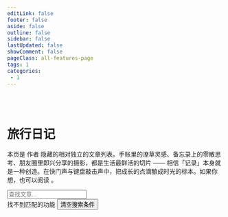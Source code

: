 ```yaml
---
editLink: false
footer: false
aside: false
outline: false
sidebar: false
lastUpdated: false
showComment: false
pageClass: all-features-page
tags: 1
categories:
 - 1
---
```


<script setup lang="ts">
import { useUrlSearchParams } from '@vueuse/core'
import { computed, toRef, ref } from 'vue'
import { withBase } from 'vitepress'
import { data as features } from './index.data'

const query = useUrlSearchParams('hash-params', { removeFalsyValues: true })
const search = toRef(query, 'search') as Ref<string | null>
const tags = toRef(query, 'tags') as Ref<string | null>
const tagsArr = computed({
  get: () => tags.value?.toLowerCase().split(',').map(t => t.trim()).filter(Boolean) ?? [],
  set: (val: string[]) => query.tags = val.join(','),
})

const filteredFeatures = computed(() => {
  const s = search.value?.toLowerCase().trim()
  const t = tagsArr.value
  return Object.values(features).filter(feature => {
    return (!s || feature.title.toLowerCase().includes(s) || feature.description.toLowerCase().includes(s))
      && (!t?.length || t.every(tag => feature.tags?.includes(tag)))
  })
})

function resetFilters() {
  query.search = null
  query.tags = null
}

function removeTag(tag: string) {
  tagsArr.value = tagsArr.value.filter(t => t !== tag)
}
</script>
<br/>
<br/>

# 旅行日记

本页是 作者 隐藏的相对独立的文章列表。手账里的潦草灵感、备忘录上的零散思考、朋友圈里即兴分享的摄影，都是生活最鲜活的切片 —— 相信「记录」本身就是一种创造。在快门声与键盘敲击声中，把成长的点滴酿成时光的标本。如果你想，也可以阅读 <LinkInline link="guide/index" />。

<div flex items-center mt-6 gap-6>
  <div
    flex items-center rounded-md
    px3 py2 gap-2 border-2 border-solid border-transparent
    class="bg-$vp-c-bg-alt focus-within:border-color-$vp-c-brand"
  >
    <carbon:search text-sm op-80 />
    <input
      v-model="search"
      type="search" text-base
      placeholder="查找文章..."
    />
  </div>
  <div
    v-if="tagsArr.length"
    flex items-center gap-1
  >
    <carbon:tag text-sm mr-1 op-80 />
    <FeatureTag v-for="tag in tagsArr" :key="tag" :tag removable @remove="removeTag(tag)"/>
  </div>
</div>

<FeaturesOverview :features="filteredFeatures" />

<div v-if="filteredFeatures.length === 0" class="w-full mt-6 op-80 flex flex-col items-center">
  找不到匹配的功能
  <button class="block select-button flex-inline gap-1 items-center px-2 py-1 hover:bg-gray-400/10 rounded" @click="resetFilters()">
    <carbon:filter-remove />
    清空搜索条件
  </button>
</div>

<style>
.all-features-page .VPDoc > .container > .content {
  max-width: 72vw !important;
}
</style>

<style>
:root {
  overflow-y: scroll;
}
</style>
